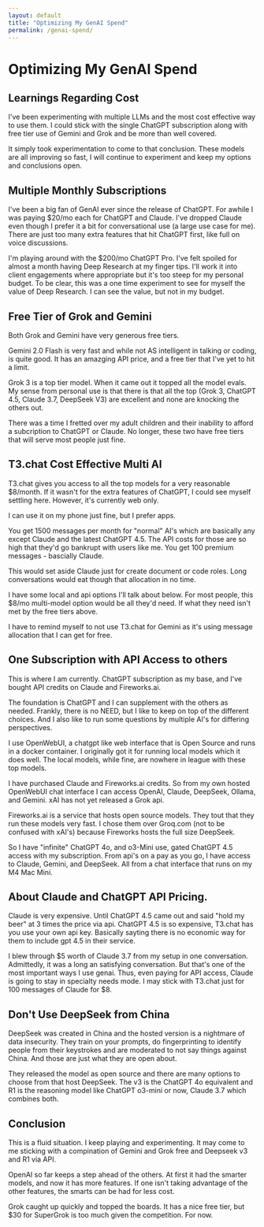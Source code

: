 ```yaml
---
layout: default
title: "Optimizing My GenAI Spend"
permalink: /genai-spend/
--- 
```


# Optimizing My GenAI Spend

## Learnings Regarding Cost 
I've been experimenting with multiple LLMs and the most cost effective way to use them.  I could stick with the single ChatGPT subscription along with free tier use of Gemini and Grok and be more than well covered.

It simply took experimentation to come to that conclusion.  These models are all improving so fast, I will continue to experiment and keep my options and conclusions open.

## Multiple Monthly Subscriptions
I've been a big fan of GenAI ever since the release of ChatGPT.  For awhile I was paying $20/mo each for ChatGPT and Claude.  I've dropped Claude even though I prefer it a bit for conversational use (a large use case for me).  There are just too many extra features that hit ChatGPT first, like full on voice discussions.

I'm playing around with the $200/mo ChatGPT Pro.  I've felt spoiled for almost a month having Deep Research at my finger tips.  I'll work it into client engagements where appropriate but it's too steep for my personal budget.  To be clear, this was a one time experiment to see for myself the value of Deep Research.  I can see the value, but not in my budget.

## Free Tier of Grok and Gemini
Both Grok and Gemini have very generous free tiers.  

Gemini 2.0 Flash is very fast and while not AS intelligent in talking or coding, is quite good.  It has an amazging API price, and a free tier that I've yet to hit a limit.

Grok 3 is a top tier model.  When it came out it topped all the model evals.  My sense from personal use is that there is that all the top (Grok 3, ChatGPT 4.5, Claude 3.7, DeepSeek V3) are excellent and none are knocking the others out.

There was a time I fretted over my adult children and their inability to afford a subcription to ChatGPT or Claude.  No longer, these two have free tiers that will serve most people just fine.

## T3.chat Cost Effective Multi AI
T3.chat gives you access to all the top models for a very reasonable $8/month.  If it wasn't for the extra features of ChatGPT, I could see myself settling here.  However, it's currently web only.

I can use it on my phone just fine, but I prefer apps. 

You get 1500 messages per month for "normal" AI's which are basically any except Claude and the latest ChatGPT 4.5.  The API costs for those are so high that they'd go bankrupt with users like me.  You get 100 premium messages - bascially Claude.  

This would set aside Claude just for create document or code roles.  Long conversations would eat though that allocation in no time.  

I have some local and api options I'll talk about below.  For most people, this $8/mo multi-model option would be all they'd need. If what they need isn't met by the free tiers above. 

I have to remind myself to not use T3.chat for Gemini as it's using message allocation that I can get for free.


## One Subscription with API Access to others
This is where I am currently.  ChatGPT subscription as my base, and I've bought API credits on Claude and Fireworks.ai.

The foundation is ChatGPT and I can supplement with the others as needed.  Frankly, there is no NEED, but I like to keep on top of the different choices.  And I also like to run some questions by multiple AI's for differing perspectives.

I use OpenWebUI, a chatgpt like web interface that is Open Source and runs in a docker container.  I originally got it for running local models which it does well.  The local models, while fine, are nowhere in league with these top models. 

I have purchased Claude and Fireworks.ai credits.  So from my own hosted OpenWebUI chat interface I can access OpenAI, Claude, DeepSeek, Ollama, and Gemini.  xAI has not yet released a Grok api.

Fireworks.ai is a service that hosts open source models. They tout that they run these models very fast.  I chose them over Groq.com (not to be confused with xAI's) because Fireworks hosts the full size DeepSeek. 

So I have "infinite" ChatGPT 4o, and o3-Mini use, gated ChatGPT 4.5 access with my subscription.  From api's on a pay as you go, I have access to Claude, Gemini, and DeepSeek.  All from a chat interface that runs on my M4 Mac Mini.

## About Claude and ChatGPT API Pricing.
Claude is very expensive.  Until ChatGPT 4.5 came out and said "hold my beer" at 3 times the price via api. ChatGPT 4.5 is so expensive, T3.chat has you use your own api key.  Basically sayting there is no economic way for them to include gpt 4.5 in their service. 

I blew through $5 worth of Claude 3.7 from my setup in one conversation.  Admittedly, it was a long an satisfying conversation.  But that's one of the most important ways I use genai.  Thus, even paying for API access, Claude is going to stay in specialty needs mode.  I may stick with T3.chat just for 100 messages of Claude for $8.

## Don't Use DeepSeek from China
DeepSeek was created in China and the hosted version is a nightmare of data insecurity.  They train on your prompts, do fingerprinting to identify people from their keystrokes and are moderated to not say things against China.  And those are just what they are open about.

They released the model as open source and there are many options to choose from that host DeepSeek.  The v3 is the ChatGPT 4o equivalent and R1 is the reasoning model like ChatGPT o3-mini or now, Claude 3.7 which combines both.

## Conclusion
This is a fluid situation.  I keep playing and experimenting.  It may come to me sticking with a compination of Gemini and Grok free and Deepseek v3 and R1 via API.

OpenAI so far keeps a step ahead of the others. At first it had the smarter models, and now it has more features. If one isn't taking advantage of the other features, the smarts can be had for less cost.

Grok caught up quickly and topped the boards.  It has a nice free tier, but $30 for SuperGrok is too much given the competition. For now.
